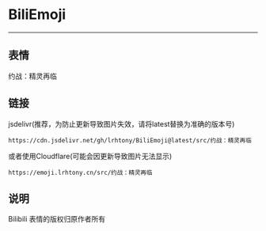 # BiliEmoji
---
## 表情
约战：精灵再临
## 链接
jsdelivr(推荐，为防止更新导致图片失效，请将latest替换为准确的版本号)
```
https://cdn.jsdelivr.net/gh/lrhtony/BiliEmoji@latest/src/约战：精灵再临
```
或者使用Cloudflare(可能会因更新导致图片无法显示)
```
https://emoji.lrhtony.cn/src/约战：精灵再临
```
## 说明
Bilibili 表情的版权归原作者所有
